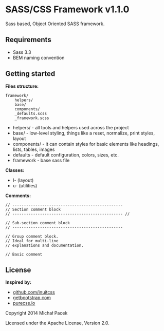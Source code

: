 # SASS/CSS Framework v1.1.0

Sass based, Object Oriented SASS framework. 

## Requirements

* Sass 3.3
* BEM naming convention

## Getting started

**Files structure:**

	framework/
		helpers/
		base/
		components/
		_defaults.scss
		_framework.scss

* helpers/ - all tools and helpers used across the project
* base/ - low-level styling, things like a reset, normalize, print styles, layout
* components/ - it can contain styles for basic elements like headings, lists, tables, images
* defaults - default configuration, colors, sizes, etc.
* framework - base sass file

**Classes:**

* l- (layout)
* u- (utilities)

**Comments:**

	// ------------------------------------------------
	// Section comment block 
	// ------------------------------------------------ //
	
	// Sub-section comment block
	// ------------------------------------------------
	
	// Group comment block.
	// Ideal for multi-line 
	// explanations and documentation.

	// Basic comment

## License

**Inspired by:**

* [github.com/inuitcss](https://github.com/inuitcss)
* [getbootstrap.com](http://getbootstrap.com/)
* [purecss.io](http://purecss.io/)

Copyright 2014 Michał Pacek

Licensed under the Apache License, Version 2.0.